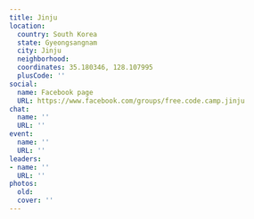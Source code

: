 ```yaml
---
title: Jinju
location:
  country: South Korea
  state: Gyeongsangnam
  city: Jinju
  neighborhood: 
  coordinates: 35.180346, 128.107995
  plusCode: ''
social:
  name: Facebook page
  URL: https://www.facebook.com/groups/free.code.camp.jinju
chat:
  name: ''
  URL: ''
event:
  name: ''
  URL: ''
leaders:
- name: ''
  URL: ''
photos:
  old: 
  cover: ''
---
```

